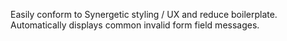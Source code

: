 Easily conform to Synergetic styling / UX and reduce boilerplate.  Automatically displays common invalid form field messages.